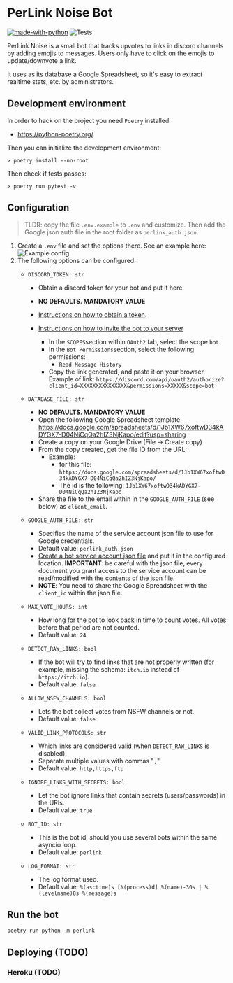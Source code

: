 <!--
 Copyright (c) 2021 kraptor
 
 This software is released under the MIT License.
 https://opensource.org/licenses/MIT
-->

# PerLink Noise Bot

[![made-with-python](https://img.shields.io/badge/Made%20with-Python-ffc200.svg)](https://www.python.org/)
![Tests](https://github.com/kraptor/perlink/workflows/tests/badge.svg)

PerLink Noise is a small bot that tracks upvotes to links in discord channels by adding emojis to messages. Users only have to click on the emojis to update/downvote a link.

It uses as its database a Google Spreadsheet, so it's easy to extract realtime stats, etc. by administrators.

## Development environment

In order to hack on the project you need `Poetry` installed:

* https://python-poetry.org/

Then you can initialize the development environment:

    > poetry install --no-root


Then check if tests passes:

    > poetry run pytest -v


## Configuration

> TLDR: copy the file `.env.example` to `.env` and customize. Then add the Google json auth file in the root folder as `perlink_auth.json`.

1) Create a `.env` file and set the options there. See an example here: ![Example config](.env)
2) The following options can be configured:
    * `DISCORD_TOKEN: str`
        * Obtain a discord token for your bot and put it here.
        * **NO DEFAULTS. MANDATORY VALUE**

        * [Instructions on how to obtain a token](https://discordpy.readthedocs.io/en/stable/discord.html#creating-a-bot-account).

        * [Instructions on how to invite the bot to your server](https://discordpy.readthedocs.io/en/stable/discord.html#inviting-your-bot)
            * In the `SCOPES`section within `OAuth2` tab, select the scope `bot`.
            * In the `Bot Permissions`section, select the following permissions:
                * `Read Message History`
            * Copy the link generated, and paste it on your browser. Example of link: `https://discord.com/api/oauth2/authorize?client_id=XXXXXXXXXXXXXXX&permissions=XXXXX&scope=bot`
    * `DATABASE_FILE: str`
        * **NO DEFAULTS. MANDATORY VALUE**
        * Open the following Google Spreadsheet template: <https://docs.google.com/spreadsheets/d/1Jb1XW67xoftwD34kADYGX7-D04NiCqQa2hIZ3NjKapo/edit?usp=sharing>
        * Create a copy on your Google Drive (File -> Create copy)
        * From the copy created, get the file ID from the URL:
            * Example:
                * for this file: `https://docs.google.com/spreadsheets/d/1Jb1XW67xoftwD34kADYGX7-D04NiCqQa2hIZ3NjKapo/`
                * The id is the following: `1Jb1XW67xoftwD34kADYGX7-D04NiCqQa2hIZ3NjKapo`
        * Share the file to the email within in the `GOOGLE_AUTH_FILE` (see below) as `client_email`.

    * `GOOGLE_AUTH_FILE: str`
        * Specifies the name of the service account json file to use for Google credentials.
        * Default value: `perlink_auth.json`
        * [Create a bot service account json file](https://docs.gspread.org/en/latest/oauth2.html#for-bots-using-service-account) and put it in the configured location. **IMPORTANT**: be careful with the json file, every document you grant access to the service account can be read/modified with the contents of the json file.
        * **NOTE**: You need to share the Google Spreadsheet with the `client_id` within the json file.
    * `MAX_VOTE_HOURS: int`
        * How long for the bot to look back in time to count votes. All votes before that period are not counted.
        * Default value: `24`
    * `DETECT_RAW_LINKS: bool`
        * If the bot will try to find links that are not properly written (for example, missing the schema: `itch.io` instead of `https://itch.io`).
        * Default value: `false`
    * `ALLOW_NSFW_CHANNELS: bool`
        * Lets the bot collect votes from NSFW channels or not.
        * Default value: `false`
    * `VALID_LINK_PROTOCOLS: str`
        * Which links are considered valid (when `DETECT_RAW_LINKS` is disabled).
        * Separate multiple values with commas "`,`".
        * Default value: `http,https,ftp`
    * `IGNORE_LINKS_WITH_SECRETS: bool`
        * Let the bot ignore links that contain secrets (users/passwords) in the URIs.
        * Default value: `true`
    * `BOT_ID: str`
        * This is the bot id, should you use several bots within the same asyncio loop.
        * Default value: `perlink`
    * `LOG_FORMAT: str`
        * The log format used.
        * Default value: `%(asctime)s [%(process)d] %(name)-30s | %(levelname)8s %(message)s`

## Run the bot

    poetry run python -m perlink

## Deploying (TODO)

### Heroku (TODO)
